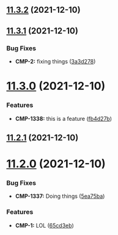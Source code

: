 ## [11.3.2](https://github.com/alltidsemester/restrict-branch/compare/v11.3.1...v11.3.2) (2021-12-10)



## [11.3.1](https://github.com/alltidsemester/restrict-branch/compare/v11.3.0...v11.3.1) (2021-12-10)


### Bug Fixes

* **CMP-2:** fixing things ([3a3d278](https://github.com/alltidsemester/restrict-branch/commit/3a3d2780f3dc756bd7a5b488fff580c15dddcf25))



# [11.3.0](https://github.com/alltidsemester/restrict-branch/compare/v11.2.1...v11.3.0) (2021-12-10)


### Features

* **CMP-1338:** this is a feature ([fb4d27b](https://github.com/alltidsemester/restrict-branch/commit/fb4d27bbe83351f073c0f079eeff09ed1289d3e4))



## [11.2.1](https://github.com/alltidsemester/restrict-branch/compare/v11.2.0...v11.2.1) (2021-12-10)



# [11.2.0](https://github.com/alltidsemester/restrict-branch/compare/v11.1.0...v11.2.0) (2021-12-10)


### Bug Fixes

* **CMP-1337:** Doing things ([5ea75ba](https://github.com/alltidsemester/restrict-branch/commit/5ea75ba8e7ecd3fc042e99f67003299186ab6797))


### Features

* **CMP-1:** LOL ([65cd3eb](https://github.com/alltidsemester/restrict-branch/commit/65cd3eb8be60fa61a8b1a46f9e2e1a53e60a1844))



